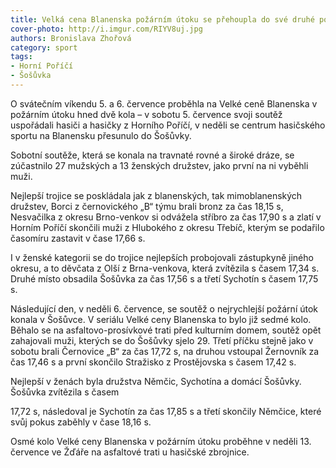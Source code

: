 ```yaml
---
title: Velká cena Blanenska požárním útoku se přehoupla do své druhé poloviny
cover-photo: http://i.imgur.com/RIYV8uj.jpg
authors: Bronislava Zhořová
category: sport
tags:
- Horní Poříčí
- Šošůvka
---
```


O svátečním víkendu 5. a 6. července proběhla na Velké ceně Blanenska v požárním útoku hned dvě kola – v sobotu 5. července svoji soutěž uspořádali hasiči a hasičky z Horního Poříčí, v neděli se centrum hasičského sportu na Blanensku přesunulo do Šošůvky.

Sobotní soutěže, která se konala na travnaté rovné a široké dráze, se zúčastnilo 27 mužských a 13 ženských družstev, jako první na ni vyběhli muži.

Nejlepší trojice se poskládala jak z blanenských, tak mimoblanenských družstev, Borci z černovického „B“ týmu brali bronz za čas 18,15 s, Nesvačilka z okresu Brno-venkov si odvážela stříbro za čas 17,90 s a zlatí v Horním Poříčí skončili muži z Hlubokého z okresu Třebíč, kterým se podařilo časomíru zastavit v čase 17,66 s.

I v ženské kategorii se do trojice nejlepších probojovali zástupkyně jiného okresu, a to děvčata z Olší z Brna-venkova, která zvítězila s časem 17,34 s. Druhé místo obsadila Šošůvka za čas 17,56 s a třetí Sychotín s časem 17,75 s.

Následující den, v neděli 6. července, se soutěž o nejrychlejší požární útok konala v Šošůvce. V seriálu Velké ceny Blanenska to bylo již sedmé kolo. Běhalo se na asfaltovo-prosívkové trati před kulturním domem, soutěž opět zahajovali muži, kterých se do Šošůvky sjelo 29. Třetí příčku stejně jako v sobotu brali Černovice „B“ za čas 17,72 s, na druhou vstoupal Žernovník za čas 17,46 s a první skončilo Stražisko z Prostějovska s časem 17,42 s.

Nejlepší v ženách byla družstva Němčic, Sychotína a domácí Šošůvky. Šošůvka zvítězila s časem 

17,72 s, následoval je Sychotín za čas 17,85 s a třetí skončily Němčice, které svůj pokus zaběhly v čase 18,16 s.

Osmé kolo Velké ceny Blanenska v požárním útoku proběhne v neděli 13. července ve Žďáře na asfaltové trati u hasičské zbrojnice.
